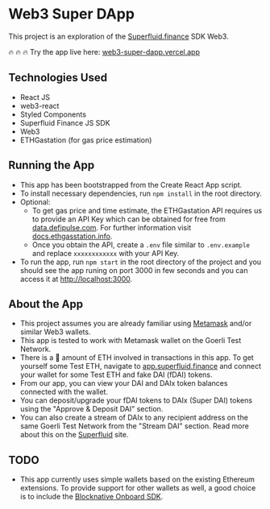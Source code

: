 # Web3 Super DApp

This project is an exploration of the [Superfluid.finance](https://superfluid.finance) SDK Web3.

:fire: :fire: :fire:
Try the app live here: [web3-super-dapp.vercel.app](https://web3-super-dapp.vercel.app/)

## Technologies Used

- React JS
- web3-react
- Styled Components
- Superfluid Finance JS SDK
- Web3
- ETHGastation (for gas price estimation)

## Running the App

- This app has been bootstrapped from the Create React App script.
- To install necessary dependencies, run `npm install` in the root directory.
- Optional:
  - To get gas price and time estimate, the ETHGastation API requires us to provide an API Key which can be obtained for free from [data.defipulse.com](https://data.defipulse.com). For further information visit [docs.ethgasstation.info](https://docs.ethgasstation.info/).
  - Once you obtain the API, create a `.env` file similar to `.env.example` and replace `xxxxxxxxxxxx` with your API Key.
- To run the app, run `npm start` in the root directory of the project and you should see the app runing on port 3000 in few seconds and you can access it at [http://localhost:3000](http://localhost:3000).

## About the App

- This project assumes you are already familiar using [Metamask](https://metamask.io/) and/or similar Web3 wallets.
- This app is tested to work with Metamask wallet on the Goerli Test Network.
- There is a :pinching_hand: amount of ETH involved in transactions in this app. To get yourself some Test ETH, navigate to [app.superfluid.finance](https://app.superfluid.finance/) and connect your wallet for some Test ETH and fake DAI (fDAI) tokens.
- From our app, you can view your DAI and DAIx token balances connected with the wallet.
- You can deposit/upgrade your fDAI tokens to DAIx (Super DAI) tokens using the "Approve & Deposit DAI" section.
- You can also create a stream of DAIx to any recipient address on the same Goerli Test Network from the "Stream DAI" section. Read more about this on the [Superfluid](https://www.superfluid.finance/home) site.

## TODO

- This app currently uses simple wallets based on the existing Ethereum extensions. To provide support for other wallets as well, a good choice is to include the [Blocknative Onboard SDK](https://docs.blocknative.com/onboard#).
